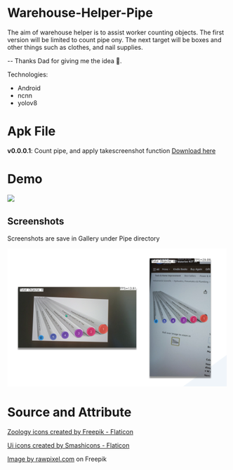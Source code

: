 # Warehouse-Helper-Pipe
 The aim of warehouse helper is to assist worker counting objects. The first version will be limited to count pipe ony. The next target will be boxes and other things such as clothes, and nail supplies.

-- Thanks Dad for giving me the idea 🙌.

Technologies:
- Android
- ncnn
- yolov8

# Apk File

**v0.0.0.1**: Count pipe, and apply takescreenshot function [Download here](https://github.com/lamegaton/warehouse-helper/releases/tag/v0.0.0.1) 

# Demo
<img src="demo/warehouse_helper_poster.png" height="400">


## Screenshots
Screenshots are save in Gallery under Pipe directory

<img src="demo/warehouse_helper_poster2.png" width="500">  

# Source and Attribute
<a href="https://www.flaticon.com/free-icons/zoology" title="zoology icons">Zoology icons created by Freepik - Flaticon</a>

<a href="https://www.flaticon.com/free-icons/ui" title="ui icons">Ui icons created by Smashicons - Flaticon</a>

<a href="https://www.freepik.com/free-psd/premium-mobile-phone-screen-mockup-template_3891016.htm#query=mockup%20phone&position=6&from_view=keyword&track=ais">Image by rawpixel.com</a> on Freepik